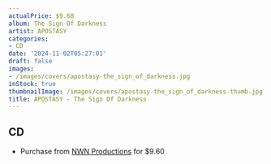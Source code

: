 ```yaml
---
actualPrice: $9.60
album: The Sign Of Darkness
artist: APOSTASY
categories:
- CD
date: '2024-11-02T05:27:01'
draft: false
images:
- /images/covers/apostasy-the_sign_of_darkness.jpg
inStock: true
thumbnailImage: /images/covers/apostasy-the_sign_of_darkness-thumb.jpg
title: APOSTASY - The Sign Of Darkness
---
```


## CD
* Purchase from [NWN Productions](http://shop.nwnprod.com/index.php?route=product/product&path=93&product_id=54328&sort=pd.name&order=ASC) for $9.60
